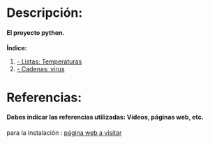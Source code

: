 # Descripción:
#### El proyecto python.
**Índice:**
1. [- Listas: Temperaturas](./1-temperaturas.md)
2. [- Cadenas: virus](./1-virus.md)


# Referencias:
#### Debes indicar las referencias utilizadas: Vídeos, páginas web, etc.
para la instalación : [página web a visitar][enlace]


[enlace]: https://domology.es/instalacion-docker-parte-1-dockerportainer/



